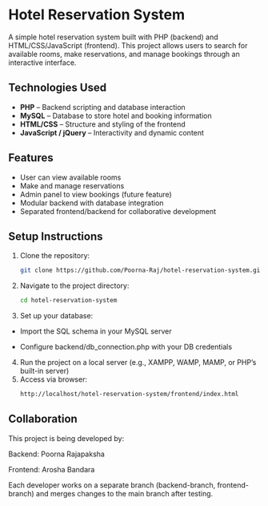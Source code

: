 # Hotel Reservation System

A simple hotel reservation system built with PHP (backend) and HTML/CSS/JavaScript (frontend). This project allows users to search for available rooms, make reservations, and manage bookings through an interactive interface.


## Technologies Used

- **PHP** – Backend scripting and database interaction
- **MySQL** – Database to store hotel and booking information
- **HTML/CSS** – Structure and styling of the frontend
- **JavaScript / jQuery** – Interactivity and dynamic content

## Features

- User can view available rooms
- Make and manage reservations
- Admin panel to view bookings (future feature)
- Modular backend with database integration
- Separated frontend/backend for collaborative development

## Setup Instructions

1. Clone the repository:
   ```bash
   git clone https://github.com/Poorna-Raj/hotel-reservation-system.git

2. Navigate to the project directory:
   ```bash
   cd hotel-reservation-system
3. Set up your database:

  - Import the SQL schema in your MySQL server

  - Configure backend/db_connection.php with your DB credentials

4. Run the project on a local server (e.g., XAMPP, WAMP, MAMP, or PHP’s built-in server)
5. Access via browser:
   ```bash
   http://localhost/hotel-reservation-system/frontend/index.html


## Collaboration
This project is being developed by:

Backend: Poorna Rajapaksha

Frontend: Arosha Bandara

Each developer works on a separate branch (backend-branch, frontend-branch) and merges changes to the main branch after testing.
